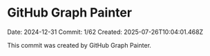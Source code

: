 # GitHub Graph Painter

Date: 2024-12-31
Commit: 1/62
Created: 2025-07-26T10:04:01.468Z

This commit was created by GitHub Graph Painter.

